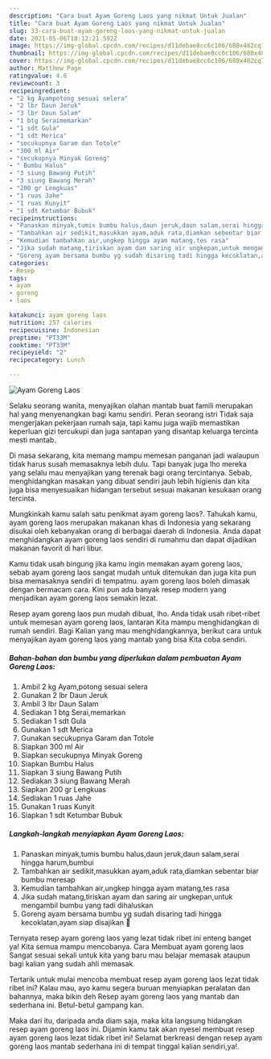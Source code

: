 ```yaml
---
description: "Cara buat Ayam Goreng Laos yang nikmat Untuk Jualan"
title: "Cara buat Ayam Goreng Laos yang nikmat Untuk Jualan"
slug: 33-cara-buat-ayam-goreng-laos-yang-nikmat-untuk-jualan
date: 2021-05-06T18:12:21.592Z
image: https://img-global.cpcdn.com/recipes/d11debae8cc6c106/680x482cq70/ayam-goreng-laos-foto-resep-utama.jpg
thumbnail: https://img-global.cpcdn.com/recipes/d11debae8cc6c106/680x482cq70/ayam-goreng-laos-foto-resep-utama.jpg
cover: https://img-global.cpcdn.com/recipes/d11debae8cc6c106/680x482cq70/ayam-goreng-laos-foto-resep-utama.jpg
author: Matthew Page
ratingvalue: 4.6
reviewcount: 3
recipeingredient:
- "2 kg Ayampotong sesuai selera"
- "2 lbr Daun Jeruk"
- "3 lbr Daun Salam"
- "1 btg Seraimemarkan"
- "1 sdt Gula"
- "1 sdt Merica"
- "secukupnya Garam dan Totole"
- "300 ml Air"
- "secukupnya Minyak Goreng"
- " Bumbu Halus"
- "3 siung Bawang Putih"
- "3 siung Bawang Merah"
- "200 gr Lengkuas"
- "1 ruas Jahe"
- "1 ruas Kunyit"
- "1 sdt Ketumbar Bubuk"
recipeinstructions:
- "Panaskan minyak,tumis bumbu halus,daun jeruk,daun salam,serai hingga harum,bumbui"
- "Tambahkan air sedikit,masukkan ayam,aduk rata,diamkan sebentar biar bumbu meresap"
- "Kemudian tambahkan air,ungkep hingga ayam matang,tes rasa"
- "Jika sudah matang,tiriskan ayam dan saring air ungkepan,untuk mengambil bumbu yang tadi dihaluskan"
- "Goreng ayam bersama bumbu yg sudah disaring tadi hingga kecoklatan,ayam siap disajikan 🤤"
categories:
- Resep
tags:
- ayam
- goreng
- laos

katakunci: ayam goreng laos 
nutrition: 257 calories
recipecuisine: Indonesian
preptime: "PT33M"
cooktime: "PT33M"
recipeyield: "2"
recipecategory: Lunch

---
```



![Ayam Goreng Laos](https://img-global.cpcdn.com/recipes/d11debae8cc6c106/680x482cq70/ayam-goreng-laos-foto-resep-utama.jpg)

Selaku seorang wanita, menyajikan olahan mantab buat famili merupakan hal yang menyenangkan bagi kamu sendiri. Peran seorang istri Tidak saja mengerjakan pekerjaan rumah saja, tapi kamu juga wajib memastikan keperluan gizi tercukupi dan juga santapan yang disantap keluarga tercinta mesti mantab.

Di masa  sekarang, kita memang mampu memesan panganan jadi walaupun tidak harus susah memasaknya lebih dulu. Tapi banyak juga lho mereka yang selalu mau menyajikan yang terenak bagi orang tercintanya. Sebab, menghidangkan masakan yang dibuat sendiri jauh lebih higienis dan kita juga bisa menyesuaikan hidangan tersebut sesuai makanan kesukaan orang tercinta. 



Mungkinkah kamu salah satu penikmat ayam goreng laos?. Tahukah kamu, ayam goreng laos merupakan makanan khas di Indonesia yang sekarang disukai oleh kebanyakan orang di berbagai daerah di Indonesia. Anda dapat menghidangkan ayam goreng laos sendiri di rumahmu dan dapat dijadikan makanan favorit di hari libur.

Kamu tidak usah bingung jika kamu ingin memakan ayam goreng laos, sebab ayam goreng laos sangat mudah untuk ditemukan dan juga kita pun bisa memasaknya sendiri di tempatmu. ayam goreng laos boleh dimasak dengan bermacam cara. Kini pun ada banyak resep modern yang menjadikan ayam goreng laos semakin lezat.

Resep ayam goreng laos pun mudah dibuat, lho. Anda tidak usah ribet-ribet untuk memesan ayam goreng laos, lantaran Kita mampu menghidangkan di rumah sendiri. Bagi Kalian yang mau menghidangkannya, berikut cara untuk menyajikan ayam goreng laos yang mantab yang bisa Kita coba sendiri.

<!--inarticleads1-->

##### Bahan-bahan dan bumbu yang diperlukan dalam pembuatan Ayam Goreng Laos:

1. Ambil 2 kg Ayam,potong sesuai selera
1. Gunakan 2 lbr Daun Jeruk
1. Ambil 3 lbr Daun Salam
1. Sediakan 1 btg Serai,memarkan
1. Sediakan 1 sdt Gula
1. Gunakan 1 sdt Merica
1. Gunakan secukupnya Garam dan Totole
1. Siapkan 300 ml Air
1. Siapkan secukupnya Minyak Goreng
1. Siapkan  Bumbu Halus
1. Siapkan 3 siung Bawang Putih
1. Sediakan 3 siung Bawang Merah
1. Siapkan 200 gr Lengkuas
1. Sediakan 1 ruas Jahe
1. Gunakan 1 ruas Kunyit
1. Siapkan 1 sdt Ketumbar Bubuk




<!--inarticleads2-->

##### Langkah-langkah menyiapkan Ayam Goreng Laos:

1. Panaskan minyak,tumis bumbu halus,daun jeruk,daun salam,serai hingga harum,bumbui
1. Tambahkan air sedikit,masukkan ayam,aduk rata,diamkan sebentar biar bumbu meresap
1. Kemudian tambahkan air,ungkep hingga ayam matang,tes rasa
1. Jika sudah matang,tiriskan ayam dan saring air ungkepan,untuk mengambil bumbu yang tadi dihaluskan
1. Goreng ayam bersama bumbu yg sudah disaring tadi hingga kecoklatan,ayam siap disajikan 🤤




Ternyata resep ayam goreng laos yang lezat tidak ribet ini enteng banget ya! Kita semua mampu mencobanya. Cara Membuat ayam goreng laos Sangat sesuai sekali untuk kita yang baru mau belajar memasak ataupun bagi kalian yang sudah ahli memasak.

Tertarik untuk mulai mencoba membuat resep ayam goreng laos lezat tidak ribet ini? Kalau mau, ayo kamu segera buruan menyiapkan peralatan dan bahannya, maka bikin deh Resep ayam goreng laos yang mantab dan sederhana ini. Betul-betul gampang kan. 

Maka dari itu, daripada anda diam saja, maka kita langsung hidangkan resep ayam goreng laos ini. Dijamin kamu tak akan nyesel membuat resep ayam goreng laos lezat tidak ribet ini! Selamat berkreasi dengan resep ayam goreng laos mantab sederhana ini di tempat tinggal kalian sendiri,ya!.

